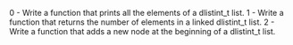 0 - Write a function that prints all the elements of a dlistint_t list.
1 - Write a function that returns the number of elements in a linked dlistint_t list.
2 - Write a function that adds a new node at the beginning of a dlistint_t list.

